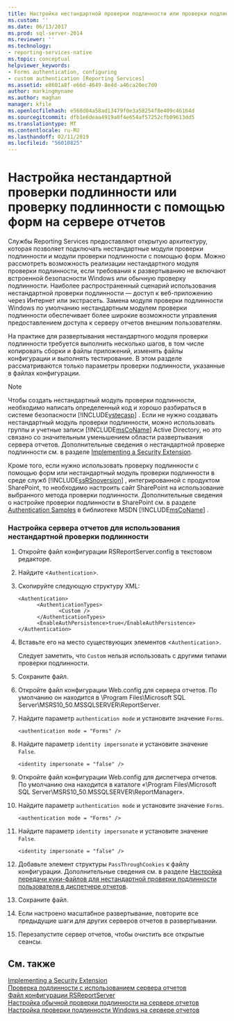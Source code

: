 ```yaml
---
title: Настройка нестандартной проверки подлинности или проверки подлинности с помощью форм на сервере отчетов | Документы Майкрософт
ms.custom: ''
ms.date: 06/13/2017
ms.prod: sql-server-2014
ms.reviewer: ''
ms.technology:
- reporting-services-native
ms.topic: conceptual
helpviewer_keywords:
- Forms authentication, configuring
- custom authentication [Reporting Services]
ms.assetid: e8601a8f-e66d-4649-8e4d-a46ca20ec7d0
author: markingmyname
ms.author: maghan
manager: kfile
ms.openlocfilehash: e568d04a58ad13479f0e3a58254f8e409c46164d
ms.sourcegitcommit: dfb1e6deaa4919a0f4e654af57252cfb09613dd5
ms.translationtype: MT
ms.contentlocale: ru-RU
ms.lasthandoff: 02/11/2019
ms.locfileid: "56010825"
---
```

# <a name="configure-custom-or-forms-authentication-on-the-report-server"></a>Настройка нестандартной проверки подлинности или проверку подлинности с помощью форм на сервере отчетов
  Службы Reporting Services предоставляют открытую архитектуру, которая позволяет подключать нестандартные модули проверки подлинности и модули проверки подлинности с помощью форм. Можно рассмотреть возможность реализации нестандартного модуля проверки подлинности, если требования к развертыванию не включают встроенной безопасности Windows или обычную проверку подлинности. Наиболее распространенный сценарий использования нестандартной проверки подлинности — доступ к веб-приложению через Интернет или экстрасеть. Замена модуля проверки подлинности Windows по умолчанию нестандартным модулем проверки подлинности обеспечивает более широкие возможности управления предоставлением доступа к серверу отчетов внешним пользователям.  
  
 На практике для развертывания нестандартного модуля проверки подлинности требуется выполнить несколько шагов, в том числе копировать сборки и файлы приложений, изменять файлы конфигурации и выполнять тестирование. В этом разделе рассматриваются только параметры проверки подлинности, указанные в файлах конфигурации.  
  
> [!NOTE]  
>  Чтобы создать нестандартный модуль проверки подлинности, необходимо написать определенный код и хорошо разбираться в системе безопасности [!INCLUDE[vstecasp](../../includes/vstecasp-md.md)] . Если не нужно создавать нестандартный модуль проверки подлинности, можно использовать группы и учетные записи [!INCLUDE[msCoName](../../includes/msconame-md.md)] Active Directory, но это связано со значительным уменьшением области развертывания сервера отчетов. Дополнительные сведения о нестандартной проверке подлинности см. в разделе [Implementing a Security Extension](../extensions/security-extension/implementing-a-security-extension.md).  
  
 Кроме того, если нужно использовать проверку подлинности с помощью форм или нестандартный модуль проверки подлинности в среде служб [!INCLUDE[ssRSnoversion](../../includes/ssrsnoversion-md.md)] , интегрированной с продуктом SharePoint, то необходимо настроить сайт SharePoint на использование выбранного метода проверки подлинности. Дополнительные сведения о настройке проверки подлинности в SharePoint см. в разделе [Authentication Samples](https://go.microsoft.com/fwlink/?LinkId=115575) в библиотеке MSDN [!INCLUDE[msCoName](../../includes/msconame-md.md)] .  
  
### <a name="to-configure-a-report-server-to-use-custom-authentication"></a>Настройка сервера отчетов для использования нестандартной проверки подлинности  
  
1.  Откройте файл конфигурации RSReportServer.config в текстовом редакторе.  
  
2.  Найдите <`Authentication`>.  
  
3.  Скопируйте следующую структуру XML:  
  
    ```  
    <Authentication>  
          <AuthenticationTypes>  
                 <Custom />  
          </AuthenticationTypes>  
          <EnableAuthPersistence>true</EnableAuthPersistence>  
    </Authentication>  
    ```  
  
4.  Вставьте его на место существующих элементов <`Authentication`>.  
  
     Следует заметить, что `Custom` нельзя использовать с другими типами проверки подлинности.  
  
5.  Сохраните файл.  
  
6.  Откройте файл конфигурации Web.config для сервера отчетов. По умолчанию он находится в \Program Files\Microsoft SQL Server\MSRS10_50.MSSQLSERVER\ReportServer.  
  
7.  Найдите параметр `authentication mode` и установите значение `Forms`.  
  
    ```  
    <authentication mode = "Forms" />  
    ```  
  
8.  Найдите параметр `identity impersonate` и установите значение `False`.  
  
    ```  
    <identity impersonate = "false" />  
    ```  
  
9. Откройте файл конфигурации Web.config для диспетчера отчетов. По умолчанию она находится в каталоге «\Program Files\Microsoft SQL Server\MSRS10_50.MSSQLSERVER\ReportManager».  
  
10. Найдите параметр `authentication mode` и установите значение `Forms`.  
  
    ```  
    <authentication mode = "Forms" />  
    ```  
  
11. Найдите параметр `identity impersonate` и установите значение `False`.  
  
    ```  
    <identity impersonate = "false" />  
    ```  
  
12. Добавьте элемент структуры `PassThroughCookies` к файлу конфигурации. Дополнительные сведения см. в разделе [Настройка передачи куки-файлов для нестандартной проверки подлинности пользователя в диспетчере отчетов](configure-the-web-portal-to-pass-custom-authentication-cookies.md).  
  
13. Сохраните файл.  
  
14. Если настроено масштабное развертывание, повторите все предыдущие шаги для других серверов отчетов в развертывании.  
  
15. Перезапустите сервер отчетов, чтобы очистить все открытые сеансы.  
  
## <a name="see-also"></a>См. также  
 [Implementing a Security Extension](../extensions/security-extension/implementing-a-security-extension.md)   
 [Проверка подлинности с использованием сервера отчетов](authentication-with-the-report-server.md)   
 [Файл конфигурации RSReportServer](../report-server/rsreportserver-config-configuration-file.md)   
 [Настройка обычной проверки подлинности на сервере отчетов](configure-basic-authentication-on-the-report-server.md)   
 [Настройка проверки подлинности Windows на сервере отчетов](configure-windows-authentication-on-the-report-server.md)  
  
  
